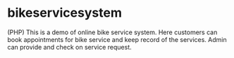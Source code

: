 # bikeservicesystem
(PHP) This is a demo of online bike service system. Here customers can book appointments for bike service and keep record of the services. Admin can provide and check on service request.
